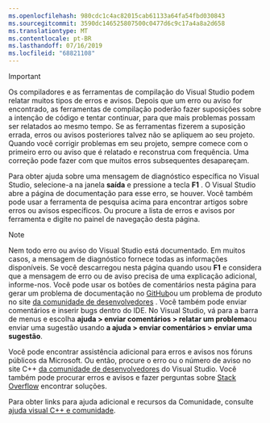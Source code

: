 ```yaml
---
ms.openlocfilehash: 980cdc1c4ac82015cab61133a64fa54fbd030843
ms.sourcegitcommit: 3590dc146525807500c0477d6c9c17a4a8a2d658
ms.translationtype: MT
ms.contentlocale: pt-BR
ms.lasthandoff: 07/16/2019
ms.locfileid: "68821108"
---
```

> [!IMPORTANT]
> Os compiladores e as ferramentas de compilação do Visual Studio podem relatar muitos tipos de erros e avisos. Depois que um erro ou aviso for encontrado, as ferramentas de compilação poderão fazer suposições sobre a intenção de código e tentar continuar, para que mais problemas possam ser relatados ao mesmo tempo. Se as ferramentas fizerem a suposição errada, erros ou avisos posteriores talvez não se apliquem ao seu projeto. Quando você corrigir problemas em seu projeto, sempre comece com o primeiro erro ou aviso que é relatado e reconstrua com frequência. Uma correção pode fazer com que muitos erros subsequentes desapareçam.

Para obter ajuda sobre uma mensagem de diagnóstico específica no Visual Studio, selecione-a na janela **saída** e pressione a tecla **F1** . O Visual Studio abre a página de documentação para esse erro, se houver. Você também pode usar a ferramenta de pesquisa acima para encontrar artigos sobre erros ou avisos específicos. Ou procure a lista de erros e avisos por ferramenta e digite no painel de navegação desta página.

> [!NOTE]
> Nem todo erro ou aviso do Visual Studio está documentado. Em muitos casos, a mensagem de diagnóstico fornece todas as informações disponíveis. Se você descarregou nesta página quando usou **F1** e considera que a mensagem de erro ou de aviso precisa de uma explicação adicional, informe-nos. Você pode usar os botões de comentários nesta página para gerar um problema de documentação no [GitHub](https://github.com/MicrosoftDocs/cpp-docs/issues)ou um problema de produto no site [da comunidade de desenvolvedores](https://developercommunity.visualstudio.com/spaces/8/index.html) . Você também pode enviar comentários e inserir bugs dentro do IDE. No Visual Studio, vá para a barra de menus e escolha **ajuda > enviar comentários > relatar um problema**ou enviar uma sugestão usando **a ajuda > enviar comentários > enviar uma sugestão**.

Você pode encontrar assistência adicional para erros e avisos nos fóruns públicos da Microsoft. Ou então, procure o erro ou o número de aviso no site C++ [da comunidade de desenvolvedores](https://developercommunity.visualstudio.com/spaces/8/index.html) do Visual Studio. Você também pode procurar erros e avisos e fazer perguntas sobre [Stack Overflow](https://stackoverflow.com/) encontrar soluções.

Para obter links para ajuda adicional e recursos da Comunidade, consulte [ajuda visual C++ e comunidade](../../overview/visual-cpp-help-and-community.md).